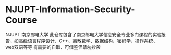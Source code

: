 # NJUPT-Information-Security-Course
NJUPT 南京邮电大学
此仓库包含了南京邮电大学信息安全专业多门课程的实验报告，如高级语言程序设计、C++、离散数学、数据结构、密码学、操作系统、web双语等等
有需要的自取，可借鉴但请勿抄袭
